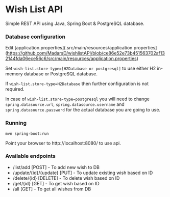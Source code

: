 # Wish List API

Simple REST API using Java, Spring Boot & PostgreSQL database. 

### Database configuration

Edit [application.properties](.src/main/resources/application.properties](https://github.com/MadarsD/wishlistAPI/blob/ce86e52e73b451563702af132144fda06ece56c6/src/main/resources/application.properties)

Set `wish-list.store-type=[H2Database or postgresql]` to use either H2 in-memory database or PostgreSQL database. 

If `wish-list.store-type=H2Database` then further configuration is not required. 

In case of `wish-list.store-type=postgresql` you will need to change `spring.datasource.url`, `spring.datasource.username` and `spring.datasource.password` for the actual database you are going to use.


### Running

```shell
mvn spring-boot:run
```
Point your browser to http://localhost:8080/ to use api.

### Available endpoints

- /list/add [POST] - To add new wish to DB
- /update/{id}/{update} [PUT] - To update existing wish based on ID
- /delete/{id} [DELETE] - To delete wish based on ID
- /get/{id} [GET] - To get wish based on ID
- /all [GET] - To get all wishes from DB
